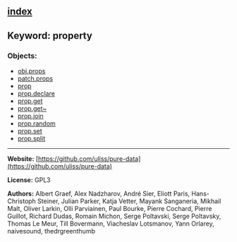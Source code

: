 [index](../index.html)
---

## Keyword: property

### Objects:
* [obj.props](../obj.props.html)
* [patch.props](../patch.props.html)
* [prop](../prop.html)
* [prop.declare](../prop.declare.html)
* [prop.get](../prop.get.html)
* [prop.get~](../prop.get~.html)
* [prop.join](../prop.join.html)
* [prop.random](../prop.random.html)
* [prop.set](../prop.set.html)
* [prop.split](../prop.split.html)

---
**Website:** [https://github.com/uliss/pure-data](https://github.com/uliss/pure-data)

**License:** GPL3

**Authors:** Albert Graef, Alex Nadzharov, André Sier, Eliott Paris, Hans-Christoph Steiner, Julian Parker, Katja Vetter, Mayank Sanganeria, Mikhail Malt, Oliver Larkin, Olli Parviainen, Paul Bourke, Pierre Cochard, Pierre Guillot, Richard Dudas, Romain Michon, Serge Poltavski, Serge Poltavsky, Thomas Le Meur, Till Bovermann, Viacheslav Lotsmanov, Yann Orlarey, naivesound, thedrgreenthumb
